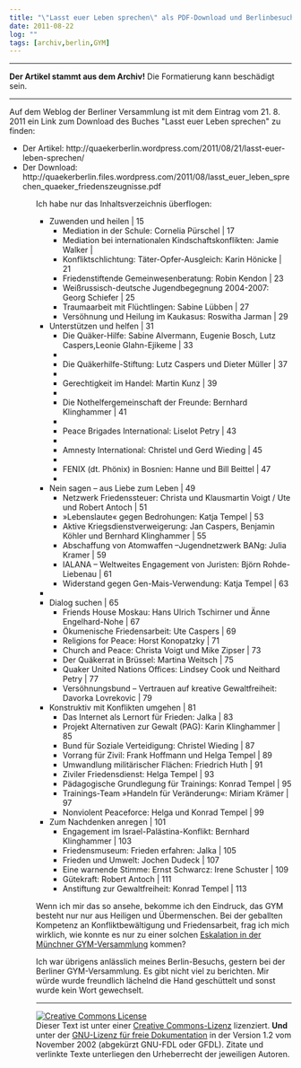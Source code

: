 ```yaml
---
title: "\"Lasst euer Leben sprechen\" als PDF-Download und Berlinbesuch"
date: 2011-08-22
log: ""
tags: [archiv,berlin,GYM]
---
```

<hr><b>Der Artikel stammt aus dem Archiv!</b> Die Formatierung kann beschädigt sein.<hr>

</p>Auf dem Weblog der Berliner Versammlung ist mit dem Eintrag vom 21. 8. 2011 ein Link zum Download des Buches "Lasst euer Leben sprechen" zu finden:
<ul>
<li>Der Artikel: http://quaekerberlin.wordpress.com/2011/08/21/lasst-euer-leben-sprechen/ </li>
<li>Der Download: http://quaekerberlin.files.wordpress.com/2011/08/lasst_euer_leben_sprechen_quaeker_friedenszeugnisse.pdf </li>
<ul>
</p>

<p>
Ich habe nur das Inhaltsverzeichnis überflogen: 
<!--break-->
<ul>
<li>Zuwenden und heilen | 15 
<ul>
<li>Mediation in der Schule: Cornelia Pürschel | 17</li>
<li>Mediation bei internationalen Kindschaftskonflikten: Jamie Walker | </li>
<li>Konfliktschlichtung: Täter-Opfer-Ausgleich: Karin Hönicke | 21</li>
<li>Friedenstiftende Gemeinwesenberatung: Robin Kendon | 23</li>
<li>Weißrussisch-deutsche Jugendbegegnung 2004-2007: Georg Schiefer | 25</li>
<li>Traumaarbeit mit Flüchtlingen: Sabine Lübben | 27</li>
<li>Versöhnung und Heilung im Kaukasus: Roswitha Jarman | 29</li>
</ul></li>

<li>Unterstützen und helfen | 31
<ul>
<li>Die Quäker-Hilfe: Sabine Alvermann, Eugenie Bosch, Lutz Caspers,Leonie Glahn-Ejikeme | 33 <li>
<li>Die Quäkerhilfe-Stiftung: Lutz Caspers und Dieter Müller | 37<li>
<li>Gerechtigkeit im Handel: Martin Kunz | 39<li>
<li>Die Nothelfergemeinschaft der Freunde: Bernhard Klinghammer | 41<li>
<li>Peace Brigades International: Liselot Petry | 43<li>
<li>Amnesty International: Christel und Gerd Wieding | 45<li>
<li>FENIX (dt. Phönix) in Bosnien: Hanne und Bill Beittel | 47<li>
</ul></li>

<li>Nein sagen – aus Liebe zum Leben | 49
<ul>
<li>Netzwerk Friedenssteuer: Christa und Klausmartin Voigt / Ute und Robert Antoch | 51</li>
<li>»Lebenslaute« gegen Bedrohungen: Katja Tempel | 53</li>
<li>Aktive Kriegsdienstverweigerung: Jan Caspers, Benjamin Köhler und Bernhard Klinghammer | 55</li>
<li>Abschaffung von Atomwaffen –Jugendnetzwerk BANg: Julia Kramer | 59</li>
<li>IALANA – Weltweites Engagement von Juristen: Björn Rohde-Liebenau | 61</li>
<li>Widerstand gegen Gen-Mais-Verwendung: Katja Tempel | 63</li>
</ul><li>


<li>Dialog suchen | 65
<ul>
<li>Friends House Moskau: Hans Ulrich Tschirner und Änne Engelhard-Nohe | 67</li>
<li>Ökumenische Friedensarbeit: Ute Caspers | 69</li>
<li>Religions for Peace: Horst Konopatzky | 71</li>
<li>Church and Peace: Christa Voigt und Mike Zipser | 73</li>
<li>Der Quäkerrat in Brüssel: Martina Weitsch | 75</li>
<li>Quaker United Nations Offices: Lindsey Cook und Neithard Petry | 77</li>
<li>Versöhnungsbund – Vertrauen auf kreative Gewaltfreiheit: Davorka Lovrekovic | 79</li>
</ul></li>

<li>Konstruktiv mit Konflikten umgehen | 81
<ul>
<li>Das Internet als Lernort für Frieden: Jalka | 83</li>
<li>Projekt Alternativen zur Gewalt (PAG): Karin Klinghammer | 85</li>
<li>Bund für Soziale Verteidigung: Christel Wieding | 87</li>
<li>Vorrang für Zivil: Frank Hoffmann und Helga Tempel | 89</li>
<li>Umwandlung militärischer Flächen: Friedrich Huth | 91</li>
<li>Ziviler Friedensdienst: Helga Tempel | 93</li>
<li>Pädagogische Grundlegung für Trainings: Konrad Tempel | 95</li>
<li>Trainings-Team »Handeln für Veränderung«: Miriam Krämer | 97</li>
<li>Nonviolent Peaceforce: Helga und Konrad Tempel | 99</li>
</ul></li>

<li>Zum Nachdenken anregen | 101
<ul>
<li>Engagement im Israel-Palästina-Konflikt: Bernhard Klinghammer | 103</li>
<li>Friedensmuseum: Frieden erfahren: Jalka | 105</li>
<li>Frieden und Umwelt: Jochen Dudeck | 107</li>
<li>Eine warnende Stimme: Ernst Schwarcz: Irene Schuster | 109</li>
<li>Gütekraft: Robert Antoch | 111</li>
<li>Anstiftung zur Gewaltfreiheit: Konrad Tempel | 113</li>
</ul></li>
</ul>

<p>
Wenn ich mir das so ansehe, bekomme ich den Eindruck, das GYM besteht nur nur aus Heiligen und Übermenschen. Bei der geballten Kompetenz an Konfliktbewältigung und Friedensarbeit, frag ich mich wirklich, wie konnte es nur zu einer solchen <a href="http://www.the-independent-friend.de/?q=node/766">Eskalation in der Münchner GYM-Versammlung</a> kommen?</p>

<p>Ich war übrigens anlässlich meines Berlin-Besuchs, gestern bei der Berliner GYM-Versammlung. Es gibt nicht viel zu berichten. Mir würde wurde freundlich lächelnd die Hand geschüttelt und sonst wurde kein Wort gewechselt.</p>

<hr />
<p><a rel="license" href="http://creativecommons.org/licenses/by-sa/3.0/de/"><img alt="Creative Commons License" style="border-width: 0pt;" src="http://i.creativecommons.org/l/by-sa/3.0/de/88x31.png" /></a><br />
Dieser <span xmlns:dc="http://purl.org/dc/elements/1.1/" href="http://purl.org/dc/dcmitype/Text" rel="dc:type">Text</span> ist unter einer <a rel="license" href="http://creativecommons.org/licenses/by-sa/3.0/de/">Creative Commons-Lizenz</a> lizenziert. <b>Und</b> unter der <a href="http://de.wikipedia.org/wiki/GFDL">GNU-Lizenz f&uuml;r freie Dokumentation</a> in der Version 1.2 vom November 2002 (abgek&uuml;rzt GNU-FDL oder GFDL). Zitate und verlinkte Texte unterliegen den Urheberrecht der jeweiligen Autoren.</p>



